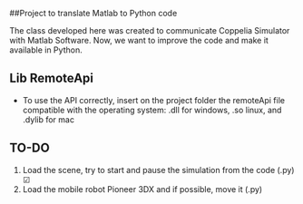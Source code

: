 ##Project to translate Matlab to Python code

The class developed here was created to communicate
Coppelia Simulator with Matlab Software. Now, we
want to improve the code and make it available in Python.


## Lib RemoteApi

- To use the API correctly, insert on the project folder the remoteApi file compatible with the operating system: 
.dll for windows, .so linux, and .dylib for mac 

## TO-DO

1. Load the scene, try to start and pause the simulation from the code (.py) ☑
2. Load the mobile robot Pioneer 3DX and if possible, move it (.py)
